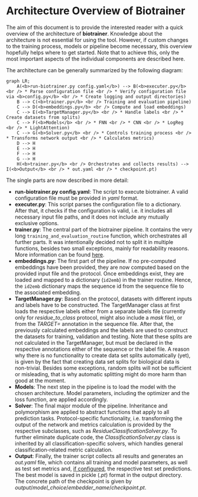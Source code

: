 # Architecture Overview of Biotrainer

The aim of this document is to provide the interested reader with a quick overview of the architecture 
of **biotrainer**. Knowledge about the architecture is not essential for using the tool. However, if custom changes
to the training process, models or pipeline become necessary, this overview hopefully helps where to get started.
Note that to achieve this, only the most important aspects of the individual components are described here. 

The architecture can be generally summarized by the following diagram:
```mermaid
graph LR;
    A(<b>run-biotrainer.py config.yaml</b>) --> B(<b>executer.py</b> <br /> * Parse configuration file <br /> * Verify configuration file via <b>config.py</b> <br /> * Create logging and output directories)
    B --> C(<b>trainer.py</b> <br /> Training and evaluation pipeline)
    C --> D(<b>embeddings.py</b> <br /> Compute and load embeddings)
    C --> E(<b>TargetManager.py</b> <br /> * Handle labels <br /> * Create datasets from splits)
    C --> F(<b>Models</b> <br /> * FNN <br /> * CNN <br /> * LogReg <br /> * LightAttention)
    C --> G(<b>Solver.py</b> <br /> * Controls training process <br /> * Transforms network output <br /> * Calculates metrics)
    D --> H
    E --> H
    F --> H
    G --> H
    H(<b>trainer.py</b> <br /> Orchestrates and collects results) --> I(<b>Output</b> <br /> * out.yaml <br /> * checkpoint.pt)
```

The single parts are now described in more detail:
* **run-biotrainer.py config.yaml**: The script to execute biotrainer. A valid configuration file must
be provided in *yaml* format.
* **executer.py**: This script parses the configuration file to a dictionary. After that, it checks if the configuration
is valid, i.e. it includes all necessary input file paths, and it does not include any mutually exclusive options.
* **trainer.py**: The central part of the biotrainer pipeline. It contains the very long 
`training_and_evaluation_routine` function, which orchestrates all further parts. It was intentionally decided not to
split it in multiple functions, besides two small exceptions, mainly for readability reasons. More information can be
found [here](adrs/ADR002_trainer_module.md).
* **embeddings.py**: The first part of the pipeline. If no pre-computed embeddings have been provided, they are now
computed based on the provided input file and the protocol. Once embeddings exist, they are loaded and mapped to
a dictionary (`id2emb`) in the trainer routine. Hence, the `id2emb` dictionary maps the sequence id 
from the sequence file to the associated embedding. 
* **TargetManager.py**: Based on the protocol, datasets with different inputs and labels have to be constructed.
The TargetManager class at first loads the respective labels either from a separate labels file 
(currently only for *residue_to_class* protocol, might also include a *mask* file), 
or from the *TARGET=* annotation in the sequence file. After that, the previously calculated embeddings and the labels
are used to construct the datasets for training, validation and testing. Note that these splits are not calculated
in the TargetManager, but must be declared in the respective annotations either of the sequence or the label file.
A reason why there is no functionality to create data set splits automatically (yet), is given by the fact that creating
data set splits for biological data is non-trivial. Besides some exceptions, random splits will not be sufficient or
misleading, that is why automatic splitting might do more harm than good at the moment.
* **Models**: The next step in the pipeline is to load the model with the chosen architecture. Model parameters,
including the optimizer and the loss function, are applied accordingly.
* **Solver**: The final major module of the pipeline. Inheritance and polymorphism are applied to abstract functions
that apply to all prediction tasks. Protocol-specific functionality, i.e. transforming the output of the network and 
metrics calculation is provided by the respective subclasses, such as *ResidueClassificationSolver.py*. To further
eliminate duplicate code, the *ClassificationSolver.py* class is inherited by all classification-specific solvers,
which handles general classification-related metric calculation.
* **Output**: Finally, the trainer script collects all results and generates an *out.yaml* file, which contains all
training and model parameters, as well as test set metrics and, [if configured](config_file_options.md#general-options), 
the respective test set predictions. The best model is saved in pickle (*.pt*) format in the output directory.
The concrete path of the checkpoint is given by *output*/*model_choice*/*embedder_name*/*checkpoint.pt*.